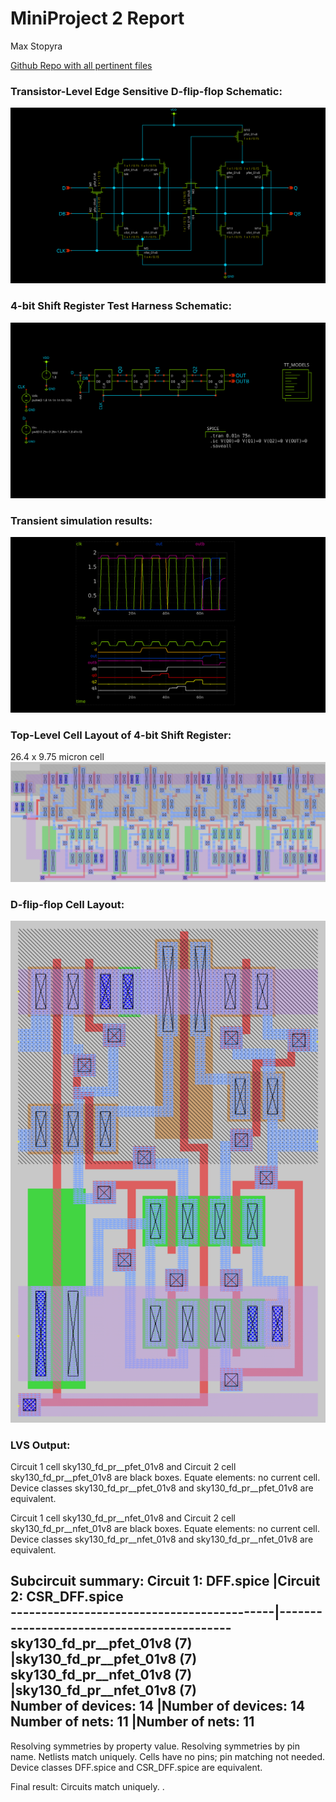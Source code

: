 # MiniProject 2 Report
Max Stopyra

[Github Repo with all pertinent files]([https://github.com/mstopyra/MADVLSI_FA23/MP2](https://github.com/mstopyra/MADVLSI_FA23/tree/main/MP2))

### Transistor-Level Edge Sensitive D-flip-flop Schematic:
![DFF schema](DFF.svg)

### 4-bit Shift Register Test Harness Schematic:
![Test Harness Schematic](4bitShiftReg.svg)

### Transient simulation results:
![Transient simulation results](4bitShiftRegTranSim.svg)

### Top-Level Cell Layout of 4-bit Shift Register: 
26.4 x 9.75 micron cell
![Top-Level Cell Layout](4bitshiftregss1.png)

### D-flip-flop Cell Layout:
![D-flip-flop Cell Layout](CSR_DFF.png)

### LVS Output:
Circuit 1 cell sky130_fd_pr__pfet_01v8 and Circuit 2 cell sky130_fd_pr__pfet_01v8 are black boxes.
Equate elements:  no current cell.
Device classes sky130_fd_pr__pfet_01v8 and sky130_fd_pr__pfet_01v8 are equivalent.

Circuit 1 cell sky130_fd_pr__nfet_01v8 and Circuit 2 cell sky130_fd_pr__nfet_01v8 are black boxes.
Equate elements:  no current cell.
Device classes sky130_fd_pr__nfet_01v8 and sky130_fd_pr__nfet_01v8 are equivalent.

Subcircuit summary:
Circuit 1: DFF.spice                       |Circuit 2: CSR_DFF.spice                   
-------------------------------------------|-------------------------------------------
sky130_fd_pr__pfet_01v8 (7)                |sky130_fd_pr__pfet_01v8 (7)                
sky130_fd_pr__nfet_01v8 (7)                |sky130_fd_pr__nfet_01v8 (7)                
Number of devices: 14                      |Number of devices: 14                      
Number of nets: 11                         |Number of nets: 11                         
---------------------------------------------------------------------------------------
Resolving symmetries by property value.
Resolving symmetries by pin name.
Netlists match uniquely.
Cells have no pins;  pin matching not needed.
Device classes DFF.spice and CSR_DFF.spice are equivalent.

Final result: Circuits match uniquely.
.
